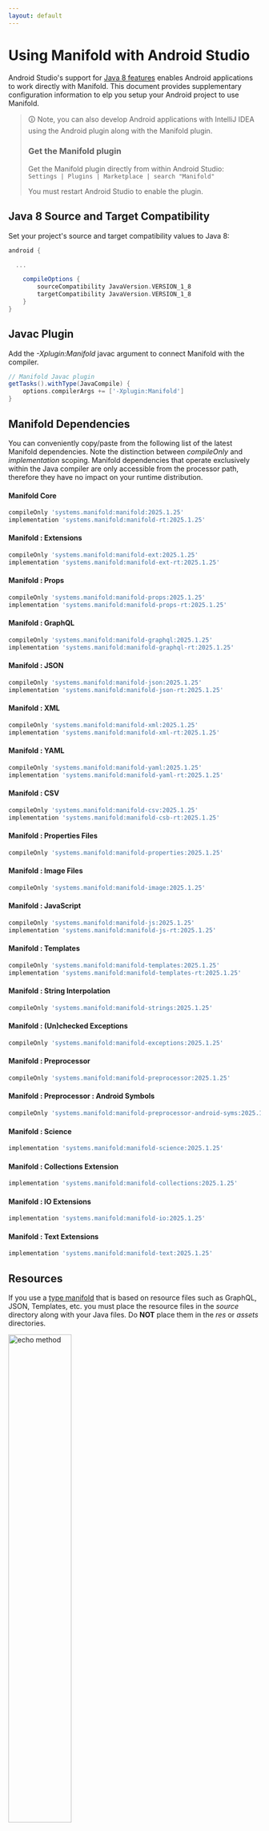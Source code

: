 ```yaml
---
layout: default
---
```


# Using Manifold with Android Studio

Android Studio's support for [Java 8 features](https://developer.android.com/studio/write/java8-support.html) enables
Android applications to work directly with Manifold. This document provides supplementary configuration information to
elp you setup your Android project to use Manifold.

>🛈 Note, you can also develop Android applications with IntelliJ IDEA using the Android plugin along with the Manifold
>plugin. 
>
>### Get the Manifold plugin
>Get the Manifold plugin directly from within Android Studio:
><br>
>`Settings | Plugins | Marketplace | search "Manifold"`
><br>
> 
>You must restart Android Studio to enable the plugin. 
 
## Java 8 Source and Target Compatibility 
Set your project's source and target compatibility values to Java 8:

```groovy
android {

  ...

    compileOptions {
        sourceCompatibility JavaVersion.VERSION_1_8
        targetCompatibility JavaVersion.VERSION_1_8
    }
}
```

## Javac Plugin
Add the *-Xplugin:Manifold* javac argument to connect Manifold with the compiler.

```groovy
// Manifold Javac plugin
getTasks().withType(JavaCompile) {
    options.compilerArgs += ['-Xplugin:Manifold']
}
```    

## Manifold Dependencies
You can conveniently copy/paste from the following list of the latest Manifold dependencies. Note the distinction
between *compileOnly* and *implementation* scoping. Manifold dependencies that operate exclusively within the
Java compiler are only accessible from the processor path, therefore they have no impact on your runtime distribution.

#### Manifold Core
```groovy
compileOnly 'systems.manifold:manifold:2025.1.25'
implementation 'systems.manifold:manifold-rt:2025.1.25'
```
#### Manifold : Extensions
```groovy
compileOnly 'systems.manifold:manifold-ext:2025.1.25'
implementation 'systems.manifold:manifold-ext-rt:2025.1.25'
```
#### Manifold : Props
```groovy
compileOnly 'systems.manifold:manifold-props:2025.1.25'
implementation 'systems.manifold:manifold-props-rt:2025.1.25'
```
#### Manifold : GraphQL
```groovy
compileOnly 'systems.manifold:manifold-graphql:2025.1.25'
implementation 'systems.manifold:manifold-graphql-rt:2025.1.25'
```
#### Manifold : JSON
```groovy
compileOnly 'systems.manifold:manifold-json:2025.1.25'
implementation 'systems.manifold:manifold-json-rt:2025.1.25'
```
#### Manifold : XML
```groovy
compileOnly 'systems.manifold:manifold-xml:2025.1.25'
implementation 'systems.manifold:manifold-xml-rt:2025.1.25'
```
#### Manifold : YAML
```groovy
compileOnly 'systems.manifold:manifold-yaml:2025.1.25'
implementation 'systems.manifold:manifold-yaml-rt:2025.1.25'
```
#### Manifold : CSV
```groovy
compileOnly 'systems.manifold:manifold-csv:2025.1.25'
implementation 'systems.manifold:manifold-csb-rt:2025.1.25'
```
#### Manifold : Properties Files
```groovy
compileOnly 'systems.manifold:manifold-properties:2025.1.25'
```
#### Manifold : Image Files
```groovy
compileOnly 'systems.manifold:manifold-image:2025.1.25'
```
#### Manifold : JavaScript
```groovy
compileOnly 'systems.manifold:manifold-js:2025.1.25'
implementation 'systems.manifold:manifold-js-rt:2025.1.25'
```
#### Manifold : Templates
```groovy
compileOnly 'systems.manifold:manifold-templates:2025.1.25'
implementation 'systems.manifold:manifold-templates-rt:2025.1.25'
```
#### Manifold : String Interpolation
```groovy
compileOnly 'systems.manifold:manifold-strings:2025.1.25'
```
#### Manifold : (Un)checked Exceptions
```groovy
compileOnly 'systems.manifold:manifold-exceptions:2025.1.25'
```
#### Manifold : Preprocessor
```groovy
compileOnly 'systems.manifold:manifold-preprocessor:2025.1.25'
```
#### Manifold : Preprocessor : Android Symbols
```groovy
compileOnly 'systems.manifold:manifold-preprocessor-android-syms:2025.1.25'
```
#### Manifold : Science
```groovy
implementation 'systems.manifold:manifold-science:2025.1.25'
```
#### Manifold : Collections Extension
```groovy
implementation 'systems.manifold:manifold-collections:2025.1.25'
```
#### Manifold : IO Extensions
```groovy
implementation 'systems.manifold:manifold-io:2025.1.25'
```
#### Manifold : Text Extensions
```groovy
implementation 'systems.manifold:manifold-text:2025.1.25'
```

## Resources

If you use a [type manifold](https://github.com/manifold-systems/manifold/tree/master/manifold-core-parent/manifold#the-big-picture)
that is based on resource files such as GraphQL, JSON, Templates, etc. you must place the resource files in the 
*source* directory along with your Java files.  Do **NOT** place them in the *res* or *assets* directories.
 
<p><img src="http://manifold.systems/images/android_resources.png" alt="echo method" width="50%"/></p> 

## Preprocessor and build variant symbols

If you use the [preprocessor](https://github.com/manifold-systems/manifold/tree/master/manifold-deps-parent/manifold-preprocessor),
you can directly reference Android build variant symbols with the [manifold-preprocessor-android-syms](https://github.com/manifold-systems/manifold/tree/master/manifold-deps-parent/manifold-preprocessor-android-syms)
dependency.
```java
#if FLAVOR == "paid"
  @Override
  public void specialMethod(Foo foo) {
  ...
  }
#endif
```
build.gradle
```groovy
dependencies {
    ...
    compileOnly 'systems.manifold:manifold-preprocessor:2025.1.25'
    compileOnly 'systems.manifold:manifold-preprocessor-android-syms:2025.1.25'
}
```